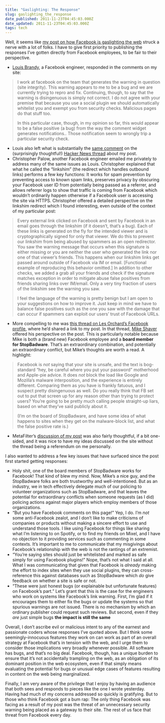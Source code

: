 ```yaml
---
title: "Gaslighting: The Response"
slug: gaslighting_the_response
date_published: 2011-11-23T04:45:03.000Z
date_updated: 2011-11-23T04:45:03.000Z
tags: tech
---
```


Well, it seems like [my post on how Facebook is gaslighting the web](http://dashes.com/anil/2011/11/facebook-is-gaslighting-the-web.html) struck a nerve with a lot of folks. I have to give first priority to publishing the responses I’ve gotten directly from Facebook employees, to be fair to their perspective.

- [Louis Brandy](https://www.facebook.com/ldbrandy), a Facebook engineer, responded in the comments on my site:

> I work at facebook on the team that generates the warning in question (site integrity). This warning appears to me to be a bug and we are currently trying to repro and fix. Continuing, though, to say that the warning is disingenuous is simply not correct. I do not agree with your premise that because you use a social plugin we should automatically whitelist you and exempt you from security checks. Malicious pages do that stuff too.
> 
> In this particular case, though, in my opinion so far, this would appear to be a false positive (a bug) from the way the comment widget generates notifications.. Those notification seem to wrongly trip a particular security check.

- Louis also left what is substantially the [same comment](http://news.ycombinator.com/item?id=3262428) on the (surprisingly thoughtful!) [Hacker News thread](http://news.ycombinator.com/item?id=3262233) about my post.
- Christopher Palow, another Facebook engineer emailed me privately to address many of the same issues as Louis. Christopher explained that what he called the “linkshim” (the redirect which handles outbound links) performs a few key functions: It works for spam prevention by preventing access to known spam links, preserves privacy by obscuring your Facebook user ID from potentially being passed as a referrer, and allows referrer logs to show that traffic is coming from Facebook which wouldn’t ordinarily happen otherwise if a Facebook user is accessing the site via HTTPS. Christopher offered a detailed perspective on the linkshim redirect which I found interesting, even outside of the context of my particular post:

> Every external link clicked on Facebook and sent by Facebook in an email goes through the linkshim (if it doesn’t, that’s a bug). Each of these links is generated on the fly for the intended viewer and is cryptographically signed for only that viewer. We do this to prevent our linkshim from being abused by spammers as an open redirector. You saw the warning message that occurs when this signature is either missing or you are neither the user who generated the link nor one of that viewer’s friends. This happens when our linkshim links get passed around outside of Facebook via IM or email. [Functional example of reproducing this behavior omitted.] In addition to other checks, we added a grab all your friends and check if the signature matches exception in order to mitigate abuse false positives from friends sharing links over IM/email. Only a very tiny fraction of users of the linkshim see the warning you saw.
> 
> I feel the language of the warning is pretty benign but I am open to your suggestions on how to improve it. Just keep in mind we have to balance false positives such as the one you saw with the damage that can occur if spammers can exploit our users’ trust of Facebook URLs.

- More compelling to me was [this thread on Les Orchard’s Facebook profile](https://www.facebook.com/lmorchard/posts/269821943064390), where he’d shared a link to my post. In that thread, [Mike Shaver](http://shaver.off.net/diary/) offered his perspective on the post. This is particularly notable because Mike is both a (brand new) Facebook employee and a **board member for StopBadware**. That’s an extraordinary combination, and potentially an extraordinary conflict, but Mike’s thoughts are worth a read. A highlight:

> Facebook is *not* saying that your site is unsafe, and the text is bog-standard “hey, be careful where you put your password” motherhood and Apple-pie advice. It does *not* block the load like Google and Mozilla’s malware interposition, and the experience is entirely different. Comparing them as you have is frankly fatuous, and I suspect pretty disingenuous as well. Do you really think that FB set out to put that screen up for any reason other than trying to protect users? You’re going to be pretty much calling people straight-up liars, based on what they’ve said publicly about it.
> 
> (I’m on the board of StopBadware, and have some idea of what happens to sites when they get on the malware-block list, and what the false positive rate is.)

- MetaFilter’s [discussion of my post](http://www.metafilter.com/109682/Facebook-as-Malware) was also fairly thoughtful, if a bit one-sided, and it was nice to have my ideas discussed on the site without the thread being a referendum on me personally.

I also wanted to address a few key issues that have surfaced since the post first started getting responses:
- Holy shit, one of the board members of StopBadware works for Facebook! That kind of blew my mind. Now, Mike’s a nice guy, and the StopBadware folks are both trustworthy and well-intentioned. But as an industry, we in tech effectively delegate much of our policing to volunteer organizations such as StopBadware, and that leaves the potential for extraordinary conflicts when someone requests (as I did) policing actions against major players which employ members of those organizations.
- “But you have Facebook comments on this page!” Yep, I do. I’m *not* some anti-Facebook zealot, and I don’t like to make criticisms of companies or products without making a sincere effort to use and understand those tools. I like using Facebook for things like sharing what I’m listening to on Spotify, or to find my friends on Mixel, and I have no objection to it providing services such as commenting in some contexts. It’s important to me to communicate that my misgivings about Facebook’s relationship with the web is not the rantings of an extremist.
- “You’re saying sites should just be whitelisted and marked as safe simply for using Facebook plugins!” Nope, that’s not what I said at all. What I was communicating that given that Facebook is *already* making the effort to index sites when they use social plugins, they can cross-reference this against databases such as StopBadware which *do* give feedback on whether a site is safe or not.
- “These were just honest bugs (or explainable but unfortunate features) on Facebook’s part.” Let’s grant that this is the case for the engineers who work on systems like Facebook’s link warning. First, I’m glad if it encourages them to either fix the bugs or update the systems so that spurious warnings are not issued. There is no mechanism by which an ordinary publisher could request such reviews. But second, even if they *are* just simple bugs **the impact is still the same**

Overall, I don’t ascribe evil or malicious intent to any of the earnest and passionate coders whose responses I’ve quoted above. But I think some seemingly-innocuous features they work on can work as part of an overall strategy at Facebook that’s in tension with the web, and I urge them to consider those implications very broadly whenever possible. All software has bugs, and that’s no big deal. Facebook, though, has a unique burden to ensure that it’s not accidentally trampling on the web, as an obligation of its dominant position in the web ecosystem, even if that simply means evaluating the potential for bugs or unusual edge cases of features resulting in content on the web being marginalized.

Finally, I am very aware of the privilege that I enjoy by having an audience that both sees and responds to pieces like the one I wrote yesterday. Having had much of my concerns addressed so quickly is gratifying. But to those who think Facebook got a bum rap: The only thing Facebook was facing as a result of my post was the threat of an unnecessary security warning being placed as a gateway to their site. The rest of us face that threat from Facebook every day.

